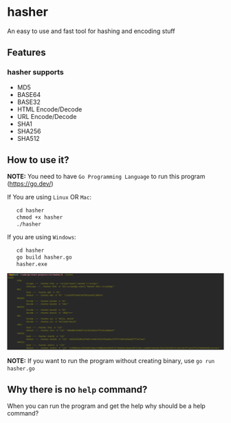 # hasher
An easy to use and fast tool for hashing and encoding stuff

## Features

### hasher supports
- MD5
- BASE64
- BASE32
- HTML Encode/Decode
- URL  Encode/Decode
- SHA1
- SHA256
- SHA512
## How to use it?

**NOTE:** You need to have `Go Programming Language` to run this program (https://go.dev/)

If You are using `Linux` OR `Mac`:
```git clone https://github.com/shareghzadeh/hasher.git
   cd hasher
   chmod +x hasher
   ./hasher
   ```

If you are using `Windows`:
```git clone https://github.com/shareghzadeh/hasher.git
   cd hasher
   go build hasher.go
   hasher.exe
   ```

![how to use it? image](./images/pic-selected-230716-1031-27.png)

**NOTE:** If you want to run the program without creating binary, use `go run hasher.go`

## Why there is no `help` command?
When you can run the program and get the help why should be a help command?
